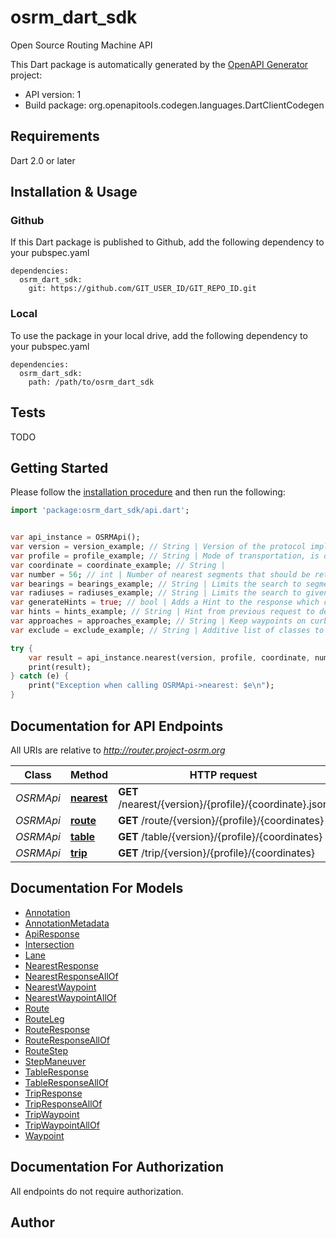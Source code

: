 # osrm_dart_sdk
Open Source Routing Machine API

This Dart package is automatically generated by the [OpenAPI Generator](https://openapi-generator.tech) project:

- API version: 1
- Build package: org.openapitools.codegen.languages.DartClientCodegen

## Requirements

Dart 2.0 or later

## Installation & Usage

### Github
If this Dart package is published to Github, add the following dependency to your pubspec.yaml
```
dependencies:
  osrm_dart_sdk:
    git: https://github.com/GIT_USER_ID/GIT_REPO_ID.git
```

### Local
To use the package in your local drive, add the following dependency to your pubspec.yaml
```
dependencies:
  osrm_dart_sdk:
    path: /path/to/osrm_dart_sdk
```

## Tests

TODO

## Getting Started

Please follow the [installation procedure](#installation--usage) and then run the following:

```dart
import 'package:osrm_dart_sdk/api.dart';


var api_instance = OSRMApi();
var version = version_example; // String | Version of the protocol implemented by the service. v1 for all OSRM 5.x installations
var profile = profile_example; // String | Mode of transportation, is determined statically by the Lua profile that is used to prepare the data using osrm-extract. Typically car, bike or foot if using one of the supplied profiles.
var coordinate = coordinate_example; // String | 
var number = 56; // int | Number of nearest segments that should be returned.
var bearings = bearings_example; // String | Limits the search to segments with given bearing in degrees towards true north in clockwise direction.
var radiuses = radiuses_example; // String | Limits the search to given radius in meters.
var generateHints = true; // bool | Adds a Hint to the response which can be used in subsequent requests, see hints parameter.
var hints = hints_example; // String | Hint from previous request to derive position in street network.
var approaches = approaches_example; // String | Keep waypoints on curb side.
var exclude = exclude_example; // String | Additive list of classes to avoid, order does not matter.

try {
    var result = api_instance.nearest(version, profile, coordinate, number, bearings, radiuses, generateHints, hints, approaches, exclude);
    print(result);
} catch (e) {
    print("Exception when calling OSRMApi->nearest: $e\n");
}

```

## Documentation for API Endpoints

All URIs are relative to *http://router.project-osrm.org*

Class | Method | HTTP request | Description
------------ | ------------- | ------------- | -------------
*OSRMApi* | [**nearest**](doc\/OSRMApi.md#nearest) | **GET** /nearest/{version}/{profile}/{coordinate}.json | 
*OSRMApi* | [**route**](doc\/OSRMApi.md#route) | **GET** /route/{version}/{profile}/{coordinates} | 
*OSRMApi* | [**table**](doc\/OSRMApi.md#table) | **GET** /table/{version}/{profile}/{coordinates} | 
*OSRMApi* | [**trip**](doc\/OSRMApi.md#trip) | **GET** /trip/{version}/{profile}/{coordinates} | 


## Documentation For Models

 - [Annotation](doc\/Annotation.md)
 - [AnnotationMetadata](doc\/AnnotationMetadata.md)
 - [ApiResponse](doc\/ApiResponse.md)
 - [Intersection](doc\/Intersection.md)
 - [Lane](doc\/Lane.md)
 - [NearestResponse](doc\/NearestResponse.md)
 - [NearestResponseAllOf](doc\/NearestResponseAllOf.md)
 - [NearestWaypoint](doc\/NearestWaypoint.md)
 - [NearestWaypointAllOf](doc\/NearestWaypointAllOf.md)
 - [Route](doc\/Route.md)
 - [RouteLeg](doc\/RouteLeg.md)
 - [RouteResponse](doc\/RouteResponse.md)
 - [RouteResponseAllOf](doc\/RouteResponseAllOf.md)
 - [RouteStep](doc\/RouteStep.md)
 - [StepManeuver](doc\/StepManeuver.md)
 - [TableResponse](doc\/TableResponse.md)
 - [TableResponseAllOf](doc\/TableResponseAllOf.md)
 - [TripResponse](doc\/TripResponse.md)
 - [TripResponseAllOf](doc\/TripResponseAllOf.md)
 - [TripWaypoint](doc\/TripWaypoint.md)
 - [TripWaypointAllOf](doc\/TripWaypointAllOf.md)
 - [Waypoint](doc\/Waypoint.md)


## Documentation For Authorization

 All endpoints do not require authorization.


## Author




